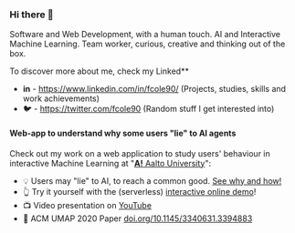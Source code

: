### Hi there 👋
Software and Web Development, with a human touch. AI and Interactive Machine Learning. Team worker, curious, creative and thinking out of the box.

To discover more about me, check my Linked**
  - **in** -  https://www.linkedin.com/in/fcole90/ (Projects, studies, skills and work achievements)
  - 🐦 -  https://twitter.com/fcole90  (Random stuff I get interested into)
  



#### Web-app to understand why some users "lie" to AI agents
Check out my work on a web application to study users' behaviour in interactive Machine Learning at "[**A!** Aalto University](https://research.cs.aalto.fi/pml/)":
  - 💡 Users may "lie" to AI, to reach a common good. [See why and how!](https://fcole90.github.io/interactive_bayesian_optimization/)
  - 👆 Try it yourself with the (serverless) [interactive online demo](https://fcole90.github.io/interactive_bayesian_optimization/demo.html)!
  - 📺 Video presentation on [YouTube](https://youtu.be/4noJRNVK9Ro)
  - 📜 ACM UMAP 2020 Paper [doi.org/10.1145/3340631.3394883](doi.org/10.1145/3340631.3394883)


<!--
**fcole90/fcole90** is a ✨ _special_ ✨ repository because its `README.md` (this file) appears on your GitHub profile.

Here are some ideas to get you started:

- 🔭 I’m currently working on ...
- 🌱 I’m currently learning ...
- 👯 I’m looking to collaborate on ...
- 🤔 I’m looking for help with ...
- 💬 Ask me about ...
- 📫 How to reach me: ...
- 😄 Pronouns: ...
- ⚡ Fun fact: ...
-->
